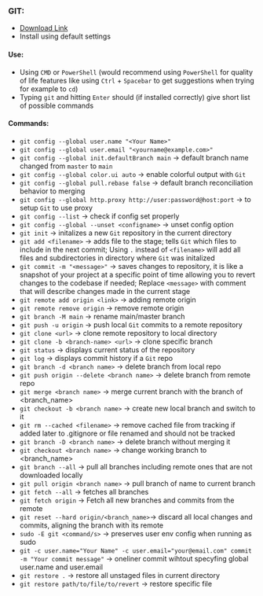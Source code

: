 ### GIT:

- [Download Link](https://git-scm.com/download/win)
- Install using default settings

#### Use:

- Using `CMD` or `PowerShell` (would recommend using `PowerShell` for quality of life features like using `Ctrl` + `Spacebar` to get suggestions when trying for example to `cd`)
- Typing `git` and hitting `Enter` should (if installed correctly) give short list of possible commands

#### Commands:

- `git config --global user.name "<Your Name>"`
- `git config --global user.email "<yourname@example.com>"`
- `git config --global init.defaultBranch main` -> default branch name changed from `master` to `main`
- `git config --global color.ui auto` -> enable colorful output with `Git`
- `git config --global pull.rebase false` -> default branch reconciliation behavior to merging
- `git config --global http.proxy http://user:password@host:port` -> to setup `Git` to use proxy
- `git config --list` -> check if config set properly
- `git config --global --unset <configname>` -> unset config option
- `git init` -> initalizes a new `Git` repository in the current directory
- `git add <filename>` -> adds file to the stage; tells `Git` which files to include in the next commit; Using `.` instead of `<filename>` will add all files and subdirectories in directory where `Git` was initalized
- `git commit -m "<message>"` -> saves changes to repository, it is like a snapshot of your project at a specific point of time allowing you to revert changes to the codebase if needed; Replace `<message>` with comment that will describe changes made in the current stage
- `git remote add origin <link>` -> adding remote origin
- `git remote remove origin` -> remove remote origin
- `git branch -M main` -> rename main/master branch
- `git push -u origin` -> push local `Git` commits to a remote repository
- `git clone <url>` -> clone remote repository to local directory
- `git clone -b <branch-name> <url>` -> clone specific branch
- `git status` -> displays current status of the repository
- `git log` -> displays commit history if a `Git` repo
- `git branch -d <branch name>` -> delete branch from local repo
- `git push origin --delete <branch name>` -> delete branch from remote repo
- `git merge <branch name>` -> merge current branch with the branch of <branch_name>
- `git checkout -b <branch name>` -> create new local branch and switch to it
- `git rm --cached <filename>` -> remove cached file from tracking if added later to .gitignore or file renamed and should not be tracked
- `git branch -D <branch name>` -> delete branch without merging it
- `git checkout <branch name>` -> change working branch to <branch_name>
- `git branch --all` -> pull all branches including remote ones that are not downloaded locally
- `git pull origin <branch name>` -> pull branch of name to current branch
- `git fetch --all` -> fetches all branches
- `git fetch origin` -> Fetch all new branches and commits from the remote
- `git reset --hard origin/<branch_name>`-> discard all local changes and commits, aligning the branch with its remote
- `sudo -E git <command/s>` -> preserves user env config when running as sudo
- `git -c user.name="Your Name" -c user.email="your@email.com" commit -m "Your commit message"` -> oneliner commit wihtout specyfing global user.name and user.email
- `git restore .` -> restore all unstaged files in current directory
- `git restore path/to/file/to/revert` -> restore specific file
